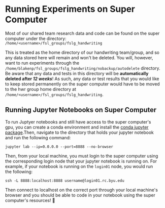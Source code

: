# Running Experiments on Super Computer

Most of our shared team research data and code can be found on the super computer under the directory: `/home/<username>/fsl_groups/fslg_handwriting`

This is treated as the home directory of our handwriting team/group, and so any data stored here will remain and won't be deleted. You will, however, want to run experiments through the `/home/blakenp/fsl_groups/fslg_handwriting/nobackup/autodelete` directory. Be aware that any data and tests in this directory will be **automatically deleted after *12 weeks***! As such, any data or test results that you would like to keep stored permanently on the super computer would have to be moved to the hwr group home directory at `/home/<username>/fsl_groups/fslg_handwriting`.

## Running Jupyter Notebooks on Super Computer
To run Juptyer notebooks and still have access to the super computer's gpu, you can create a conda environment and install the [conda jupyter package](https://anaconda.org/anaconda/jupyter).Then, navigate to the directory that holds your jupyter notebook and run the following command:

```
jupyter lab --ip=0.0.0.0 --port=8888 --no-browser
```

Then, from your local machine, you must login to the super computer using the corresponding login node that your jupyter notebook is running on. For example, if your notebook is running on the `login01` node, you would run the following:

```
ssh -L 8888:localhost:8888 username@login01.rc.byu.edu
```

Then connect to localhost on the correct port through your local machine's browser and you should be able to code in your notebook using the super computer's resources! 🥳
